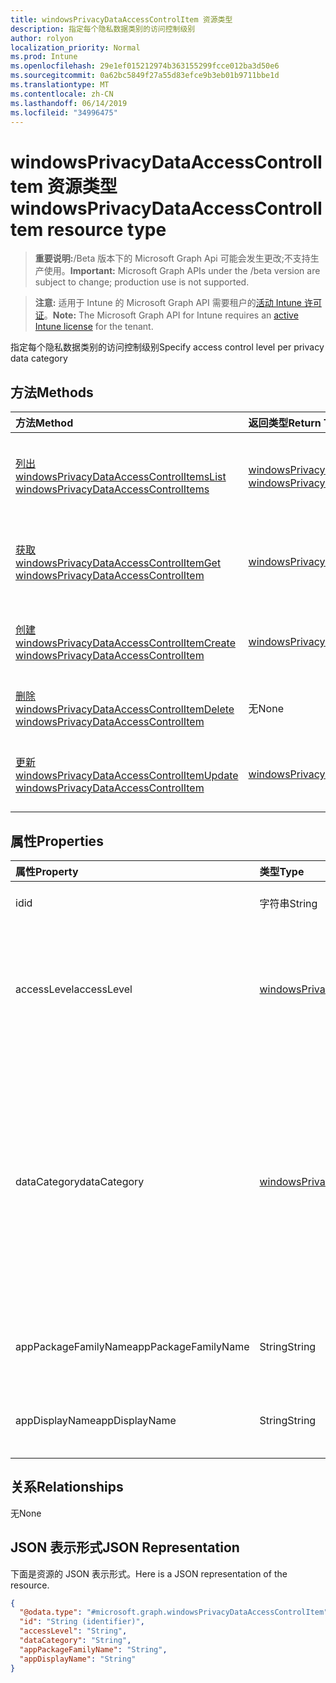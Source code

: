 ```yaml
---
title: windowsPrivacyDataAccessControlItem 资源类型
description: 指定每个隐私数据类别的访问控制级别
author: rolyon
localization_priority: Normal
ms.prod: Intune
ms.openlocfilehash: 29e1ef015212974b363155299fcce012ba3d50e6
ms.sourcegitcommit: 0a62bc5849f27a55d83efce9b3eb01b9711bbe1d
ms.translationtype: MT
ms.contentlocale: zh-CN
ms.lasthandoff: 06/14/2019
ms.locfileid: "34996475"
---
```

# <a name="windowsprivacydataaccesscontrolitem-resource-type"></a><span data-ttu-id="c29f8-103">windowsPrivacyDataAccessControlItem 资源类型</span><span class="sxs-lookup"><span data-stu-id="c29f8-103">windowsPrivacyDataAccessControlItem resource type</span></span>

> <span data-ttu-id="c29f8-104">**重要说明:**/Beta 版本下的 Microsoft Graph Api 可能会发生更改;不支持生产使用。</span><span class="sxs-lookup"><span data-stu-id="c29f8-104">**Important:** Microsoft Graph APIs under the /beta version are subject to change; production use is not supported.</span></span>

> <span data-ttu-id="c29f8-105">**注意:** 适用于 Intune 的 Microsoft Graph API 需要租户的[活动 Intune 许可证](https://go.microsoft.com/fwlink/?linkid=839381)。</span><span class="sxs-lookup"><span data-stu-id="c29f8-105">**Note:** The Microsoft Graph API for Intune requires an [active Intune license](https://go.microsoft.com/fwlink/?linkid=839381) for the tenant.</span></span>

<span data-ttu-id="c29f8-106">指定每个隐私数据类别的访问控制级别</span><span class="sxs-lookup"><span data-stu-id="c29f8-106">Specify access control level per privacy data category</span></span>

## <a name="methods"></a><span data-ttu-id="c29f8-107">方法</span><span class="sxs-lookup"><span data-stu-id="c29f8-107">Methods</span></span>
|<span data-ttu-id="c29f8-108">方法</span><span class="sxs-lookup"><span data-stu-id="c29f8-108">Method</span></span>|<span data-ttu-id="c29f8-109">返回类型</span><span class="sxs-lookup"><span data-stu-id="c29f8-109">Return Type</span></span>|<span data-ttu-id="c29f8-110">说明</span><span class="sxs-lookup"><span data-stu-id="c29f8-110">Description</span></span>|
|:---|:---|:---|
|[<span data-ttu-id="c29f8-111">列出 windowsPrivacyDataAccessControlItems</span><span class="sxs-lookup"><span data-stu-id="c29f8-111">List windowsPrivacyDataAccessControlItems</span></span>](../api/intune-deviceconfig-windowsprivacydataaccesscontrolitem-list.md)|<span data-ttu-id="c29f8-112">[windowsPrivacyDataAccessControlItem](../resources/intune-deviceconfig-windowsprivacydataaccesscontrolitem.md)集合</span><span class="sxs-lookup"><span data-stu-id="c29f8-112">[windowsPrivacyDataAccessControlItem](../resources/intune-deviceconfig-windowsprivacydataaccesscontrolitem.md) collection</span></span>|<span data-ttu-id="c29f8-113">列出[windowsPrivacyDataAccessControlItem](../resources/intune-deviceconfig-windowsprivacydataaccesscontrolitem.md)对象的属性和关系。</span><span class="sxs-lookup"><span data-stu-id="c29f8-113">List properties and relationships of the [windowsPrivacyDataAccessControlItem](../resources/intune-deviceconfig-windowsprivacydataaccesscontrolitem.md) objects.</span></span>|
|[<span data-ttu-id="c29f8-114">获取 windowsPrivacyDataAccessControlItem</span><span class="sxs-lookup"><span data-stu-id="c29f8-114">Get windowsPrivacyDataAccessControlItem</span></span>](../api/intune-deviceconfig-windowsprivacydataaccesscontrolitem-get.md)|[<span data-ttu-id="c29f8-115">windowsPrivacyDataAccessControlItem</span><span class="sxs-lookup"><span data-stu-id="c29f8-115">windowsPrivacyDataAccessControlItem</span></span>](../resources/intune-deviceconfig-windowsprivacydataaccesscontrolitem.md)|<span data-ttu-id="c29f8-116">读取[windowsPrivacyDataAccessControlItem](../resources/intune-deviceconfig-windowsprivacydataaccesscontrolitem.md)对象的属性和关系。</span><span class="sxs-lookup"><span data-stu-id="c29f8-116">Read properties and relationships of the [windowsPrivacyDataAccessControlItem](../resources/intune-deviceconfig-windowsprivacydataaccesscontrolitem.md) object.</span></span>|
|[<span data-ttu-id="c29f8-117">创建 windowsPrivacyDataAccessControlItem</span><span class="sxs-lookup"><span data-stu-id="c29f8-117">Create windowsPrivacyDataAccessControlItem</span></span>](../api/intune-deviceconfig-windowsprivacydataaccesscontrolitem-create.md)|[<span data-ttu-id="c29f8-118">windowsPrivacyDataAccessControlItem</span><span class="sxs-lookup"><span data-stu-id="c29f8-118">windowsPrivacyDataAccessControlItem</span></span>](../resources/intune-deviceconfig-windowsprivacydataaccesscontrolitem.md)|<span data-ttu-id="c29f8-119">创建新的[windowsPrivacyDataAccessControlItem](../resources/intune-deviceconfig-windowsprivacydataaccesscontrolitem.md)对象。</span><span class="sxs-lookup"><span data-stu-id="c29f8-119">Create a new [windowsPrivacyDataAccessControlItem](../resources/intune-deviceconfig-windowsprivacydataaccesscontrolitem.md) object.</span></span>|
|[<span data-ttu-id="c29f8-120">删除 windowsPrivacyDataAccessControlItem</span><span class="sxs-lookup"><span data-stu-id="c29f8-120">Delete windowsPrivacyDataAccessControlItem</span></span>](../api/intune-deviceconfig-windowsprivacydataaccesscontrolitem-delete.md)|<span data-ttu-id="c29f8-121">无</span><span class="sxs-lookup"><span data-stu-id="c29f8-121">None</span></span>|<span data-ttu-id="c29f8-122">删除[windowsPrivacyDataAccessControlItem](../resources/intune-deviceconfig-windowsprivacydataaccesscontrolitem.md)。</span><span class="sxs-lookup"><span data-stu-id="c29f8-122">Deletes a [windowsPrivacyDataAccessControlItem](../resources/intune-deviceconfig-windowsprivacydataaccesscontrolitem.md).</span></span>|
|[<span data-ttu-id="c29f8-123">更新 windowsPrivacyDataAccessControlItem</span><span class="sxs-lookup"><span data-stu-id="c29f8-123">Update windowsPrivacyDataAccessControlItem</span></span>](../api/intune-deviceconfig-windowsprivacydataaccesscontrolitem-update.md)|[<span data-ttu-id="c29f8-124">windowsPrivacyDataAccessControlItem</span><span class="sxs-lookup"><span data-stu-id="c29f8-124">windowsPrivacyDataAccessControlItem</span></span>](../resources/intune-deviceconfig-windowsprivacydataaccesscontrolitem.md)|<span data-ttu-id="c29f8-125">更新[windowsPrivacyDataAccessControlItem](../resources/intune-deviceconfig-windowsprivacydataaccesscontrolitem.md)对象的属性。</span><span class="sxs-lookup"><span data-stu-id="c29f8-125">Update the properties of a [windowsPrivacyDataAccessControlItem](../resources/intune-deviceconfig-windowsprivacydataaccesscontrolitem.md) object.</span></span>|

## <a name="properties"></a><span data-ttu-id="c29f8-126">属性</span><span class="sxs-lookup"><span data-stu-id="c29f8-126">Properties</span></span>
|<span data-ttu-id="c29f8-127">属性</span><span class="sxs-lookup"><span data-stu-id="c29f8-127">Property</span></span>|<span data-ttu-id="c29f8-128">类型</span><span class="sxs-lookup"><span data-stu-id="c29f8-128">Type</span></span>|<span data-ttu-id="c29f8-129">说明</span><span class="sxs-lookup"><span data-stu-id="c29f8-129">Description</span></span>|
|:---|:---|:---|
|<span data-ttu-id="c29f8-130">id</span><span class="sxs-lookup"><span data-stu-id="c29f8-130">id</span></span>|<span data-ttu-id="c29f8-131">字符串</span><span class="sxs-lookup"><span data-stu-id="c29f8-131">String</span></span>|<span data-ttu-id="c29f8-132">WindowsPrivacyDataAccessControlItem 的键。</span><span class="sxs-lookup"><span data-stu-id="c29f8-132">The key of WindowsPrivacyDataAccessControlItem.</span></span>|
|<span data-ttu-id="c29f8-133">accessLevel</span><span class="sxs-lookup"><span data-stu-id="c29f8-133">accessLevel</span></span>|[<span data-ttu-id="c29f8-134">windowsPrivacyDataAccessLevel</span><span class="sxs-lookup"><span data-stu-id="c29f8-134">windowsPrivacyDataAccessLevel</span></span>](../resources/intune-deviceconfig-windowsprivacydataaccesslevel.md)|<span data-ttu-id="c29f8-135">这表示将向其授予指定应用程序的隐私数据类别的访问级别。</span><span class="sxs-lookup"><span data-stu-id="c29f8-135">This indicates an access level for the privacy data category to which the specified application will be given to.</span></span> <span data-ttu-id="c29f8-136">可取值为：`notConfigured`、`forceAllow`、`forceDeny`、`userInControl`。</span><span class="sxs-lookup"><span data-stu-id="c29f8-136">Possible values are: `notConfigured`, `forceAllow`, `forceDeny`, `userInControl`.</span></span>|
|<span data-ttu-id="c29f8-137">dataCategory</span><span class="sxs-lookup"><span data-stu-id="c29f8-137">dataCategory</span></span>|[<span data-ttu-id="c29f8-138">windowsPrivacyDataCategory</span><span class="sxs-lookup"><span data-stu-id="c29f8-138">windowsPrivacyDataCategory</span></span>](../resources/intune-deviceconfig-windowsprivacydatacategory.md)|<span data-ttu-id="c29f8-139">这表示将应用特定访问控制的隐私数据类别。</span><span class="sxs-lookup"><span data-stu-id="c29f8-139">This indicates a privacy data category to which the specific access control will apply.</span></span> <span data-ttu-id="c29f8-140">可能的值为`notConfigured`: `accountInfo`、 `appsRunInBackground`、 `calendar` `callHistory` `camera` `contacts` `diagnosticsInfo` `email` `location` `messaging` `microphone` `motion`、、、、、、、、、、、、、、、、 `notifications` `phone` `radios` `tasks` `syncWithDevices` `trustedDevices`.</span><span class="sxs-lookup"><span data-stu-id="c29f8-140">Possible values are: `notConfigured`, `accountInfo`, `appsRunInBackground`, `calendar`, `callHistory`, `camera`, `contacts`, `diagnosticsInfo`, `email`, `location`, `messaging`, `microphone`, `motion`, `notifications`, `phone`, `radios`, `tasks`, `syncWithDevices`, `trustedDevices`.</span></span>|
|<span data-ttu-id="c29f8-141">appPackageFamilyName</span><span class="sxs-lookup"><span data-stu-id="c29f8-141">appPackageFamilyName</span></span>|<span data-ttu-id="c29f8-142">String</span><span class="sxs-lookup"><span data-stu-id="c29f8-142">String</span></span>|<span data-ttu-id="c29f8-143">Windows 应用的程序包系列名称。</span><span class="sxs-lookup"><span data-stu-id="c29f8-143">The Package Family Name of a Windows app.</span></span> <span data-ttu-id="c29f8-144">设置后, 该访问级别将应用于指定的应用程序。</span><span class="sxs-lookup"><span data-stu-id="c29f8-144">When set, the access level applies to the specified application.</span></span>|
|<span data-ttu-id="c29f8-145">appDisplayName</span><span class="sxs-lookup"><span data-stu-id="c29f8-145">appDisplayName</span></span>|<span data-ttu-id="c29f8-146">String</span><span class="sxs-lookup"><span data-stu-id="c29f8-146">String</span></span>|<span data-ttu-id="c29f8-147">Windows 应用的程序包系列名称。</span><span class="sxs-lookup"><span data-stu-id="c29f8-147">The Package Family Name of a Windows app.</span></span> <span data-ttu-id="c29f8-148">设置后, 该访问级别将应用于指定的应用程序。</span><span class="sxs-lookup"><span data-stu-id="c29f8-148">When set, the access level applies to the specified application.</span></span>|

## <a name="relationships"></a><span data-ttu-id="c29f8-149">关系</span><span class="sxs-lookup"><span data-stu-id="c29f8-149">Relationships</span></span>
<span data-ttu-id="c29f8-150">无</span><span class="sxs-lookup"><span data-stu-id="c29f8-150">None</span></span>

## <a name="json-representation"></a><span data-ttu-id="c29f8-151">JSON 表示形式</span><span class="sxs-lookup"><span data-stu-id="c29f8-151">JSON Representation</span></span>
<span data-ttu-id="c29f8-152">下面是资源的 JSON 表示形式。</span><span class="sxs-lookup"><span data-stu-id="c29f8-152">Here is a JSON representation of the resource.</span></span>
<!-- {
  "blockType": "resource",
  "keyProperty": "id",
  "@odata.type": "microsoft.graph.windowsPrivacyDataAccessControlItem"
}
-->
``` json
{
  "@odata.type": "#microsoft.graph.windowsPrivacyDataAccessControlItem",
  "id": "String (identifier)",
  "accessLevel": "String",
  "dataCategory": "String",
  "appPackageFamilyName": "String",
  "appDisplayName": "String"
}
```





